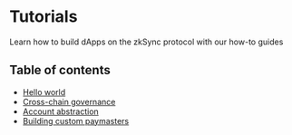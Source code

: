 # Tutorials

Learn how to build dApps on the zkSync protocol with our how-to guides

## Table of contents

- [Hello world](../developer-guides/hello-world.md)
- [Cross-chain governance](../tutorials/cross-chain-tutorial.md)
- [Account abstraction](../tutorials/custom-aa-tutorial.md)
- [Building custom paymasters](../tutorials/custom-paymaster-tutorial.md)
